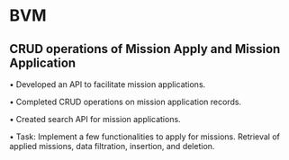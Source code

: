 # BVM 

## CRUD operations of Mission Apply and Mission Application  

• Developed an API to facilitate mission applications.

• Completed CRUD operations on mission application records. 

• Created search API for mission applications. 

• Task: Implement a few functionalities to apply for missions. 
Retrieval of applied missions, data filtration, insertion, and deletion.